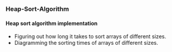 ### Heap-Sort-Algorithm
#### Heap sort algorithm implementation
  - Figuring out how long it takes to sort arrays of different sizes.
  - Diagramming the sorting times of arrays of different sizes.
